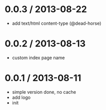 
0.0.3 / 2013-08-22 
==================

  * add text/html content-type (@dead-horse)

0.0.2 / 2013-08-13 
==================

  * custom index page name

0.0.1 / 2013-08-11 
==================

  * simple version done, no cache
  * add logo
  * init
